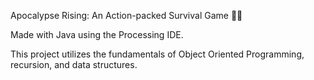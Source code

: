 Apocalypse Rising: An Action-packed Survival Game 🧟🔫

Made with Java using the Processing IDE. 

This project utilizes the fundamentals of Object Oriented Programming, recursion, and data structures.
